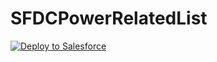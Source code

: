 # SFDCPowerRelatedList

<a href="https://githubsfdeploy.herokuapp.com?owner=fabian384&repo=SFDCPowerRelatedList">
  <img alt="Deploy to Salesforce"
       src="https://raw.githubusercontent.com/afawcett/githubsfdeploy/master/src/main/webapp/resources/img/deploy.png">
</a>

